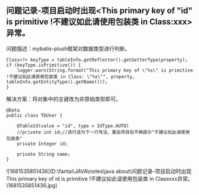 ## 问题记录-项目启动时出现<This primary key of "id" is primitive !不建议如此请使用包装类 in Class:xxx>异常。

问题描述：mybatis-plush框架对数据类型进行判断。

```
Class<?> keyType = tableInfo.getReflector().getGetterType(property);
if (keyType.isPrimitive()) {
	logger.warn(String.format("This primary key of \"%s\" is primitive !不建议如此请使用包装类 in Class: \"%s\"", property, tableInfo.getEntityType().getName()));
}
```

解决方案：将对象中的主键改为非原始类型即可。

```
@Data
public class TbUser {

    @TableId(value = "id", type = IdType.AUTO)
    //private int id;//该行该为下一行写法，重启项目后不再提示"不建议如此请使用包装类"
    private Integer id;

    private String name;
}
```

![1681535851436](D:\fantai\JAVA\notes\java about\问题记录-项目启动时出现This primary key of id is primitive !不建议如此请使用包装类 in Classxxx异常。\1681535851436.jpg)